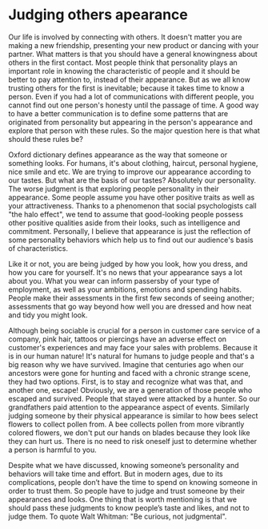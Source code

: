# Judging others apearance

Our life is involved by connecting with others. It doesn't matter you are making a new friendship, presenting your new product or dancing with your partner. What matters is that you should have a general knowingness about others in the first contact. Most people think that personality plays an important role in knowing the characteristic of people and it should be better to pay attention to, instead of their appearance. But as we all know trusting others for the first is inevitable; because it takes time to know a person. Even if you had a lot of communications with different people, you cannot find out one person's honesty until the passage of time. A good way to have a better communication is to define some patterns that are originated from personality but appearing in the person's appearance and explore that person with these rules. So the major question here is that what should these rules be?

Oxford dictionary defines appearance as the way that someone or something looks. For humans, it's about clothing, haircut, personal hygiene, nice smile and etc. We are trying to improve our appearance according to our tastes. But what are the basis of our tastes? Absolutely our personality. The worse judgment is that exploring people personality in their appearance. Some people assume you have other positive traits as well as your attractiveness. Thanks to a phenomenon that social psychologists call "the halo effect", we tend to assume that good-looking people possess other positive qualities aside from their looks, such as intelligence and commitment. Personally, I believe that appearance is just the reflection of some personality behaviors which help us to find out our audience's basis of characteristics.

Like it or not, you are being judged by how you look, how you dress, and how you care for yourself. It's no news that your appearance says a lot about you. What you wear can inform passersby of your type of employment, as well as your ambitions, emotions and spending habits. People make their assessments in the first few seconds of seeing another; assessments that go way beyond how well you are dressed and how neat and tidy you might look. 

Although being sociable is crucial for a person in customer care service of a company, pink hair, tattoos or piercings have an adverse effect on customer's experiences and may face your sales with problems. Because it is in our human nature! It's natural for humans to judge people and that's a big reason why we have survived. Imagine that centuries ago when our ancestors were gone for hunting and faced with a chronic strange scene, they had two options. First, is to stay and recognize what was that, and another one, escape! Obviously, we are a generation of those people who escaped and survived. People that stayed were attacked by a hunter. So our grandfathers paid attention to the appearance aspect of events. Similarly judging someone by their physical appearance is similar to how bees select flowers to collect pollen from. A bee collects pollen from more vibrantly colored flowers, we don't put our hands on blades because they look like they can hurt us. There is no need to risk oneself just to determine whether a person is harmful to you.

Despite what we have discussed, knowing someone’s personality and behaviors will take time and effort. But in modern ages, due to its complications, people don’t have the time to spend on knowing someone in order to trust them. So people have to judge and trust someone by their appearances and looks. One thing that is worth mentioning is that we should pass these judgments to know people’s taste and likes, and not to judge them. To quote Walt Whitman: "Be curious, not judgmental".
